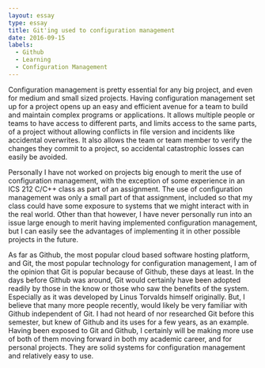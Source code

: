 ```yaml
---
layout: essay
type: essay
title: Git'ing used to configuration management
date: 2016-09-15
labels:
  - Github
  - Learning
  - Configuration Management
---
```


Configuration management is pretty essential for any big project, and even for medium and small sized projects. Having configuration management set up for a project opens up an easy and efficient avenue for a team to build and maintain complex programs or applications. It allows multiple people or teams to have access to different parts, and limits access to the same parts, of a project without allowing conflicts in file version and incidents like accidental overwrites. It also allows the team or team member to verify the changes they commit to a project, so accidental catastrophic losses can easily be avoided. 

Personally I have not worked on projects big enough to merit the use of configuration management, with the exception of some experience in an ICS 212 C/C++ class as part of an assignment. The use of configuration management was only a small part of that assignment, included so that my class could have some exposure to systems that we might interact with in the real world. Other than that however, I have never personally run into an issue large enough to merit having implemented configuration management, but I can easily see the advantages of implementing it in other possible projects in the future.

As far as Github, the most popular cloud based software hosting platform, and Git, the most popular technology for configuration management, I am of the opinion that Git is popular because of Github, these days at least. In the days before Github was around, Git would certainly have been adopted readily by those in the know or those who saw the benefits of the system. Especially as it was developed by Linus Torvalds himself originally. But, I believe that many more people recently, would likely be very familiar with Github independent of Git. I had not heard of nor researched Git before this semester, but knew of Github and its uses for a few years, as an example. Having been exposed to Git and Github, I certainly will be making more use of both of them moving forward in both my academic career, and for personal projects. They are solid systems for configuration management and relatively easy to use.

